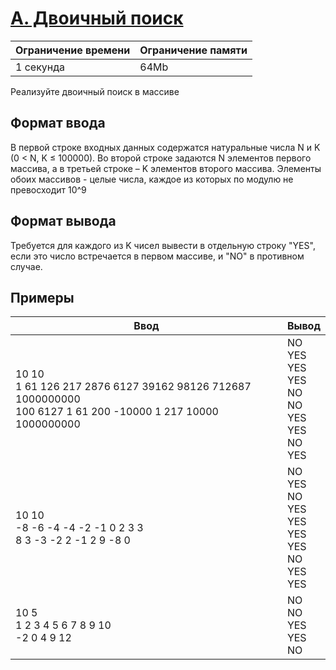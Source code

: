 # [A. Двоичный поиск](https://contest.yandex.ru/contest/27844/problems/A/ "Ссылка на сайт с задачей")
| Ограничение времени | Ограничение памяти |
| -|-|
| 1 секунда | 64Mb |

Реализуйте двоичный поиск в массиве

## Формат ввода

В первой строке входных данных содержатся натуральные числа N и K (0 < N, K ≤ 100000). Во второй строке задаются N элементов первого массива, а в третьей строке – K элементов второго массива. Элементы обоих массивов - целые числа, каждое из которых по модулю не превосходит 10^9

## Формат вывода

Требуется для каждого из K чисел вывести в отдельную строку "YES", если это число встречается в первом массиве, и "NO" в противном случае.

## Примеры

| Ввод | Вывод |
| -|-|
| 10 10</br>1 61 126 217 2876 6127 39162 98126 712687 1000000000</br>100 6127 1 61 200 -10000 1 217 10000 1000000000 | NO</br>YES</br>YES</br>YES</br>NO</br>NO</br>YES</br>YES</br>NO</br>YES |
| 10 10</br>-8 -6 -4 -4 -2 -1 0 2 3 3</br>8 3 -3 -2 2 -1 2 9 -8 0 | NO</br>YES</br>NO</br>YES</br>YES</br>YES</br>YES</br>NO</br>YES</br>YES |
| 10 5</br>1 2 3 4 5 6 7 8 9 10</br>-2 0 4 9 12 | NO</br>NO</br>YES</br>YES</br>NO |